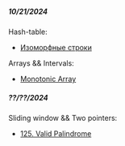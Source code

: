 
##### 10/21/2024
Hash-table:
- [Изоморфные строки](https://leetcode.com/problems/isomorphic-strings/description/)

Arrays && Intervals:
- [Monotonic Array](https://leetcode.com/problems/monotonic-array/description/)

##### ??/??/2024

Sliding window && Two pointers:
- [125. Valid Palindrome](https://leetcode.com/problems/valid-palindrome/)

